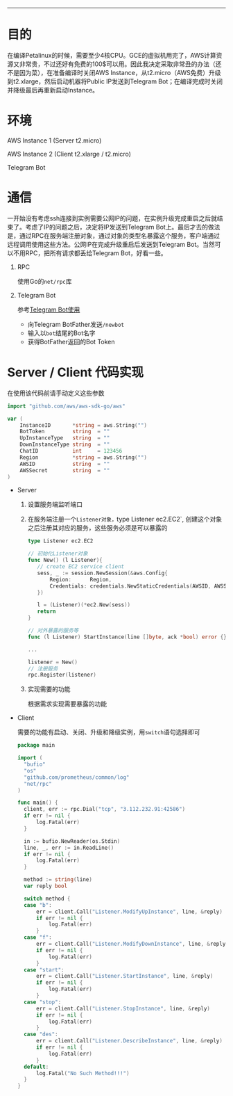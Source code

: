 ---

# 目的

在编译Petalinux的时候，需要至少4核CPU。GCE的虚拟机用完了，AWS计算资源又非常贵，不过还好有免费的100$可以用。因此我决定采取非常丑的办法（还不是因为菜），在准备编译时关闭AWS Instance，从t2.micro（AWS免费）升级到t2.xlarge，然后启动机器将Public IP发送到Telegram Bot；在编译完成时关闭并降级最后再重新启动Instance。

# 环境

AWS Instance 1 (Server t2.micro)

AWS Instance 2 (Client  t2.xlarge / t2.micro)

Telegram Bot

# 通信

一开始没有考虑ssh连接到实例需要公网IP的问题，在实例升级完成重启之后就结束了。考虑了IP的问题之后，决定将IP发送到Telegram Bot上。最后才去的做法是，通过RPC在服务端注册对象，通过对象的类型名暴露这个服务，客户端通过远程调用使用这些方法。公网IP在完成升级重启后发送到Telegram Bot。当然可以不用RPC，把所有请求都丢给Telegram Bot，好看一些。

1. RPC

   使用Go的`net/rpc`库

2. Telegram Bot

   参考[Telegram Bot使用](<https://github.com/go-telegram-bot-api/telegram-bot-api/blob/master/README.md>)

   - 向Telegram BotFather发送`/newbot`
   - 输入以`bot`结尾的Bot名字
   - 获得BotFather返回的Bot Token

# Server / Client 代码实现
在使用该代码前请手动定义这些参数

```go
import "github.com/aws/aws-sdk-go/aws"

var (
	InstanceID       *string = aws.String("")
	BotToken         string  = ""
	UpInstanceType   string  = ""
	DownInstanceType string  = ""
	ChatID           int     = 123456
	Region           *string = aws.String("")
	AWSID            string  = ""
	AWSSecret        string  = ""
)

```
- Server

  1. 设置服务端监听端口

  2. 在服务端注册一个`Listener对象，`type Listener ec2.EC2`, 创建这个对象之后注册其对应的服务，这些服务必须是可以暴露的

     ```go
     type Listener ec2.EC2
     
     // 初始化Listener对象
     func New() (l Listener){
     	// create EC2 service client
     	sess, _ := session.NewSession(&aws.Config{
     		Region:      Region,
     		Credentials: credentials.NewStaticCredentials(AWSID, AWSSecret, ""),
     	})
     
     	l = (Listener)(*ec2.New(sess))
     	return
     }
     
     // 对外暴露的服务等
     func (l Listener) StartInstance(line []byte, ack *bool) error {}
     
     ...
     
     listener = New()
     // 注册服务
     rpc.Register(listener)
     ```

  3. 实现需要的功能

     根据需求实现需要暴露的功能

- Client

  需要的功能有启动、关闭、升级和降级实例，用`switch`语句选择即可

  ```go
  package main
  
  import (
  	"bufio"
  	"os"
  	"github.com/prometheus/common/log"
  	"net/rpc"
  )
  
  func main() {
  	client, err := rpc.Dial("tcp", "3.112.232.91:42586")
  	if err != nil {
  		log.Fatal(err)
  	}
  
  	in := bufio.NewReader(os.Stdin)
  	line, _, err := in.ReadLine()
  	if err != nil {
  		log.Fatal(err)
  	}
  
  	method := string(line)
  	var reply bool
  
  	switch method {
  	case "b":
  		err = client.Call("Listener.ModifyUpInstance", line, &reply)
  		if err != nil {
  			log.Fatal(err)
  		}
  	case "f":
  		err = client.Call("Listener.ModifyDownInstance", line, &reply)
  		if err != nil {
  			log.Fatal(err)
  		}
  	case "start":
  		err = client.Call("Listener.StartInstance", line, &reply)
  		if err != nil {
  			log.Fatal(err)
  		}
  	case "stop":
  		err = client.Call("Listener.StopInstance", line, &reply)
  		if err != nil {
  			log.Fatal(err)
  		}
  	case "des":
  		err = client.Call("Listener.DescribeInstance", line, &reply)
  		if err != nil {
  			log.Fatal(err)
  		}
  	default:
  		log.Fatal("No Such Method!!!")
  	}
  }
  ```
